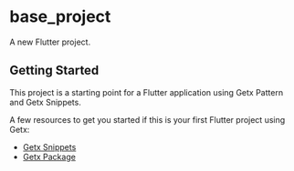 # base_project

A new Flutter project.

## Getting Started

This project is a starting point for a Flutter application using Getx Pattern and Getx Snippets.

A few resources to get you started if this is your first Flutter project using Getx:

- [Getx Snippets](https://marketplace.visualstudio.com/items?itemName=get-snippets.get-snippets)
- [Getx Package](https://pub.dev/packages/get#route-management)